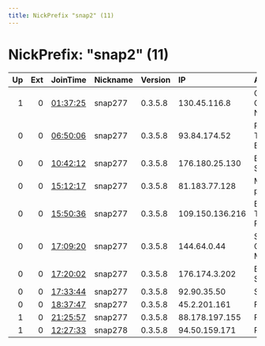 ```yaml
---
title: NickPrefix "snap2" (11)
---
```


# NickPrefix: "snap2" (11)

|   Up |   Ext | JoinTime                                                                                            | Nickname   | Version   | IP              | AS                                       | CC   |   ORp |   Dirp | OS    | Contact   |   eFamMembers |
|-----:|------:|:----------------------------------------------------------------------------------------------------|:-----------|:----------|:----------------|:-----------------------------------------|:-----|------:|-------:|:------|:----------|--------------:|
|    1 |     0 | [01:37:25](https://metrics.torproject.org/rs.html#details/D0A7BE67D174DB92F8F493F47157EEC6DC5088FA) | snap277    | 0.3.5.8   | 130.45.116.8    | Grande Communications Networks, LLC      | us   | 44593 |      0 | Linux | None      |             1 |
|    0 |     0 | [06:50:06](https://metrics.torproject.org/rs.html#details/260607D5C7447913961D19B5CA056DF6A180E377) | snap277    | 0.3.5.8   | 93.84.174.52    | Republican Unitary Telecommunication Ent | by   | 44545 |      0 | Linux | None      |             1 |
|    0 |     0 | [10:42:12](https://metrics.torproject.org/rs.html#details/0C0A8F913E7026144943A0A70EC449426F3CA10D) | snap277    | 0.3.5.8   | 176.180.25.130  | Bouygues Telecom SA                      | fr   | 38221 |      0 | Linux | None      |             1 |
|    0 |     0 | [15:12:17](https://metrics.torproject.org/rs.html#details/F0EA4BD4966FD0837E49483224617EE8F07BB99B) | snap277    | 0.3.5.8   | 81.183.77.128   | Magyar Telekom plc.                      | hu   | 39585 |      0 | Linux | None      |             1 |
|    0 |     0 | [15:50:36](https://metrics.torproject.org/rs.html#details/9FFE027FBB48239927624501B26A898092B1A274) | snap277    | 0.3.5.8   | 109.150.136.216 | British Telecommunications PLC           | gb   | 33071 |      0 | Linux | None      |             1 |
|    0 |     0 | [17:09:20](https://metrics.torproject.org/rs.html#details/47400BE8A1EA9756F09639EC4746B0CF78A4992B) | snap277    | 0.3.5.8   | 144.64.0.44     | Servicos De Comunicacoes E Multimedia S. | pt   | 32925 |      0 | Linux | None      |             1 |
|    0 |     0 | [17:20:02](https://metrics.torproject.org/rs.html#details/639A63B82B85C092A9DD414951990B0E8B34E695) | snap277    | 0.3.5.8   | 176.174.3.202   | Bouygues Telecom SA                      | fr   | 37023 |      0 | Linux | None      |             1 |
|    0 |     0 | [17:33:44](https://metrics.torproject.org/rs.html#details/F796F9F1A723B19E65EBCBAE8F8FF214D183CE87) | snap277    | 0.3.5.8   | 92.90.35.50     | SFR SA                                   | fr   | 39121 |      0 | Linux | None      |             1 |
|    0 |     0 | [18:37:47](https://metrics.torproject.org/rs.html#details/6D9F06DF946C582BA10A68B46B78CE75E3384FEA) | snap277    | 0.3.5.8   | 45.2.201.161    | Frontier Networks                        | ca   | 37457 |      0 | Linux | None      |             1 |
|    1 |     0 | [21:25:57](https://metrics.torproject.org/rs.html#details/0817E0120BA33789F05F91A2383F7D2B38C568C8) | snap277    | 0.3.5.8   | 88.178.197.155  | Free SAS                                 | fr   | 41955 |      0 | Linux | None      |             1 |
|    1 |     0 | [12:27:33](https://metrics.torproject.org/rs.html#details/27ABA2A49D87120E84907A82DB55E02DE9E85D98) | snap278    | 0.3.5.8   | 94.50.159.171   | Rostelecom                               | ru   | 38125 |      0 | Linux | None      |             1 |
